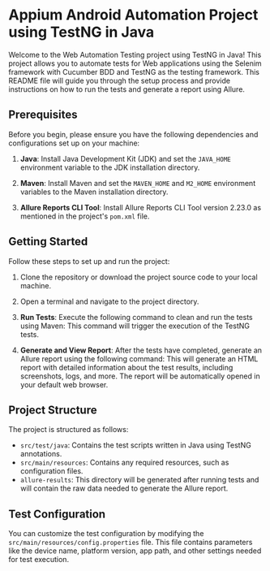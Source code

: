 # Appium Android Automation Project using TestNG in Java

Welcome to the Web Automation Testing project using TestNG in Java! This project allows you to automate tests for Web applications using the Selenim framework with Cucumber BDD and TestNG as the testing framework. This README file will guide you through the setup process and provide instructions on how to run the tests and generate a report using Allure.

## Prerequisites

Before you begin, please ensure you have the following dependencies and configurations set up on your machine:

1. **Java**: Install Java Development Kit (JDK) and set the `JAVA_HOME` environment variable to the JDK installation directory.

2. **Maven**: Install Maven and set the `MAVEN_HOME` and `M2_HOME` environment variables to the Maven installation directory.

3. **Allure Reports CLI Tool**: Install Allure Reports CLI Tool version 2.23.0 as mentioned in the project's `pom.xml` file.

## Getting Started

Follow these steps to set up and run the project:

1. Clone the repository or download the project source code to your local machine.

2. Open a terminal and navigate to the project directory.

3. **Run Tests**: Execute the following command to clean and run the tests using Maven:
This command will trigger the execution of the TestNG tests.

4. **Generate and View Report**: After the tests have completed, generate an Allure report using the following command:
This will generate an HTML report with detailed information about the test results, including screenshots, logs, and more. The report will be automatically opened in your default web browser.

## Project Structure

The project is structured as follows:

- `src/test/java`: Contains the test scripts written in Java using TestNG annotations.
- `src/main/resources`: Contains any required resources, such as configuration files.
- `allure-results`: This directory will be generated after running tests and will contain the raw data needed to generate the Allure report.

## Test Configuration

You can customize the test configuration by modifying the `src/main/resources/config.properties` file. This file contains parameters like the device name, platform version, app path, and other settings needed for test execution.

